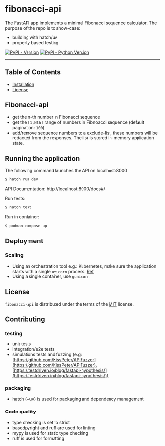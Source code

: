 # fibonacci-api
The FastAPI app implements a minimal Fibonacci sequence calculator. The purpose of the repo is to show-case:
- building with hatch/uv
- property based testing

[![PyPI - Version](https://img.shields.io/pypi/v/fibonacci-api.svg)](https://pypi.org/project/fibonacci-api)
[![PyPI - Python Version](https://img.shields.io/pypi/pyversions/fibonacci-api.svg)](https://pypi.org/project/fibonacci-api)

-----

## Table of Contents

- [Installation](#installation)
- [License](#license)

## Fibonacci-api
- get the n-th number in Fibonacci sequence
- get the `[1,Nth]` range of numbers in Fibnoacci sequence (default pagination: `100`)
- add/remove sequence numbers to a exclude-list, these numbers will be redacted from the responses. The list is stored in-memory application state.

## Running the application

The following command launches the API on localhost:8000
```sh
$ hatch run dev 
```

API Documentation:
http://localhost:8000/docs#/

Run tests:

```sh
$ hatch test 
```

Run in container:
```sh
$ podman compose up 
```
## Deployment

### Scaling
- Using an orchestration tool e.g.: Kubernetes, make sure the application starts with a single `uvicorn` process. [Ref](https://fastapi.tiangolo.com/az/deployment/docker/#replication-number-of-processes)
- Using a single container, use `gunicorn`

## License

`fibonacci-api` is distributed under the terms of the [MIT](https://spdx.org/licenses/MIT.html) license.

## Contributing
### testing
- unit tests
- integration/e2e tests
- simulations tests and fuzzing (e.g: [https://github.com/KissPeter/APIFuzzer](https://github.com/KissPeter/APIFuzzer), [https://testdriven.io/blog/fastapi-hypothesis/](https://testdriven.io/blog/fastapi-hypothesis/))
### packaging
- hatch (+uv) is used for packaging and dependency management
### Code quality
- type checking is set to strict
- basedpyright and ruff are used for linting
- mypy is used for static type checking
- ruff is used for formatting

